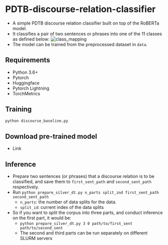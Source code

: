 # PDTB-discourse-relation-classifier
- A simple PDTB discourse relation classifier built on top of the RoBERTa model.
- It classifies a pair of two sentences or phrases into one of the 11 classes as defined below:
  ![class_mapping](https://user-images.githubusercontent.com/3746478/143455314-71f783d1-171c-4456-878d-6a93c6e666d8.png)
- The model can be trained from the preprocessed dataset in `data`.

## Requirements
- Python 3.6+
- Pytorch
- Huggingface
- Pytorch Lightning
- TorchMetrics

## Training
```bash
python discourse_baseline.py
```

## Download pre-trained model
- Link

## Inference
- Prepare two sentences (or phrases) that a discourse relation is to be classified, and save them to `first_sent_path` and `second_sent_path` respectively.
- Run `python prepare_silver_dt.py n_parts split_ind first_sent_path second_sent_path`
  - `n_parts`: the number of data splits for the data.
  - `split_id`: current index of the data splits
- So if you want to split the corpus into three parts, and conduct inference on the first part, it would be:
  - `python prepare_silver_dt.py 3 0 path/to/first_sent path/to/second_sent`
  - The second and third parts can be run separately on different SLURM servers
